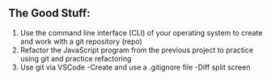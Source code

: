 ## The Good Stuff:
1. Use the command line interface (CLI) of your operating system to create and work with a git repository (repo)
2. Refactor the JavaScript program from the previous project to practice using git and practice refactoring
3. Use git via VSCode
     -Create and use a .gitignore file
     -Diff split screen
